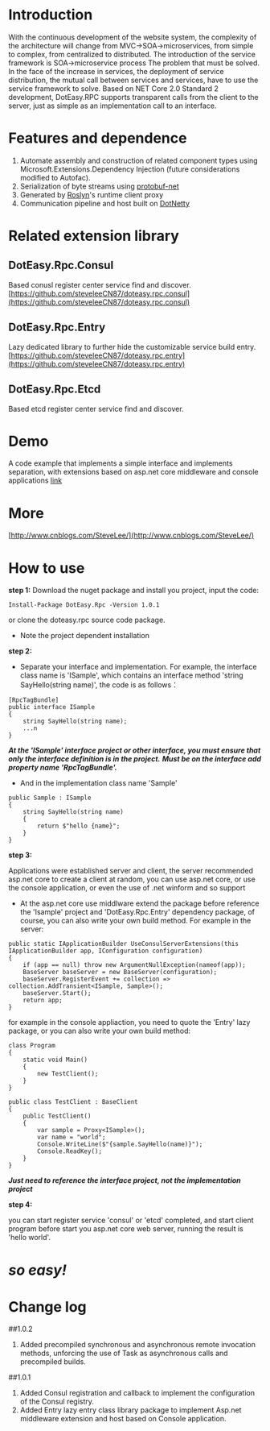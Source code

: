 # Introduction
With the continuous development of the website system, the complexity of the architecture will change from MVC->SOA->microservices, from simple to complex, from centralized to distributed.
The introduction of the service framework is SOA->microservice process The problem that must be solved.
In the face of the increase in services, the deployment of service distribution, the mutual call between services and services, have to use the service framework to solve.
Based on NET Core 2.0 Standard 2 development, DotEasy.RPC supports transparent calls from the client to the server, just as simple as an implementation call to an interface.


# Features and dependence
1. Automate assembly and construction of related component types using Microsoft.Extensions.Dependency Injection (future considerations modified to Autofac).
2. Serialization of byte streams using [protobuf-net](https://github.com/mgravell/protobuf-net)
3. Generated by [Roslyn](https://github.com/dotnet/roslyn)'s runtime client proxy 
4. Communication pipeline and host built on [DotNetty](https://github.com/Azure/DotNetty)


# Related extension library
## DotEasy.Rpc.Consul
Based conusl register center service find and discover. [https://github.com/steveleeCN87/doteasy.rpc.consul](https://github.com/steveleeCN87/doteasy.rpc.consul)
## DotEasy.Rpc.Entry
Lazy dedicated library to further hide the customizable service build entry. [https://github.com/steveleeCN87/doteasy.rpc.entry](https://github.com/steveleeCN87/doteasy.rpc.entry)
## DotEasy.Rpc.Etcd
Based etcd register center service find and discover.

# Demo
A code example that implements a simple interface and implements separation, with extensions based on asp.net core middleware and console applications
[link](https://github.com/steveleeCN87/doteasy.rpc.demo)


# More
[http://www.cnblogs.com/SteveLee/](http://www.cnblogs.com/SteveLee/)

# How to use
**step 1:**
Download the nuget package and install you project, input the code: 
```
Install-Package DotEasy.Rpc -Version 1.0.1
```
or clone the doteasy.rpc source code package.
* Note the project dependent installation

**step 2:**
* Separate your interface and implementation. For example, the interface class name is 'ISample', which contains an interface method 'string SayHello(string name)', the code is as follows：
```
[RpcTagBundle]
public interface ISample
{
    string SayHello(string name);
    ...n
}
```
_**At the 'ISample' interface project or other interface, you must ensure that only the interface definition is in the project.**_
_**Must be on the interface add property name 'RpcTagBundle'.**_
* And in the implementation class name 'Sample'
```
public Sample : ISample
{
    string SayHello(string name)
    {
        return $"hello {name}";
    }
}
```

**step 3:**

Applications were established server and client, the server recommended asp.net core to create a client at random, you can use asp.net core, or use the console application, or even the use of .net winform and so support
* At the asp.net core use middlware extend the package before reference the 'Isample' project and 'DotEasy.Rpc.Entry' dependency package, of course, you can also write your own build method. 
For example in the server:
```
public static IApplicationBuilder UseConsulServerExtensions(this IApplicationBuilder app, IConfiguration configuration)
{
    if (app == null) throw new ArgumentNullException(nameof(app));
    BaseServer baseServer = new BaseServer(configuration);
    baseServer.RegisterEvent += collection => collection.AddTransient<ISample, Sample>();
    baseServer.Start();
    return app;
}
```
for example in the console appliaction, you need to quote the 'Entry' lazy package, or you can also write your own build method:
```
class Program
{
    static void Main()
    {
        new TestClient();
    }
}

public class TestClient : BaseClient
{
    public TestClient()
    {
        var sample = Proxy<ISample>();
        var name = "world";
        Console.WriteLine($"{sample.SayHello(name)}");
        Console.ReadKey();
    }
}
```
_**Just need to reference the interface project, not the implementation project**_

**step 4:**

you can start register service 'consul' or 'etcd' completed, and start client program before start you asp.net core web server, running the result is 'hello world'.

# *so easy!* 

# Change log
##1.0.2
1. Added precompiled synchronous and asynchronous remote invocation methods, unforcing the use of Task as asynchronous calls and precompiled builds.

##1.0.1
1. Added Consul registration and callback to implement the configuration of the Consul registry.
2. Added Entry lazy entry class library package to implement Asp.net middleware extension and host based on Console application.
